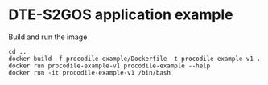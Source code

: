# DTE-S2GOS application example

Build and run the image

```commandline
cd ..
docker build -f procodile-example/Dockerfile -t procodile-example-v1 .
docker run procodile-example-v1 procodile-example --help
docker run -it procodile-example-v1 /bin/bash
```
